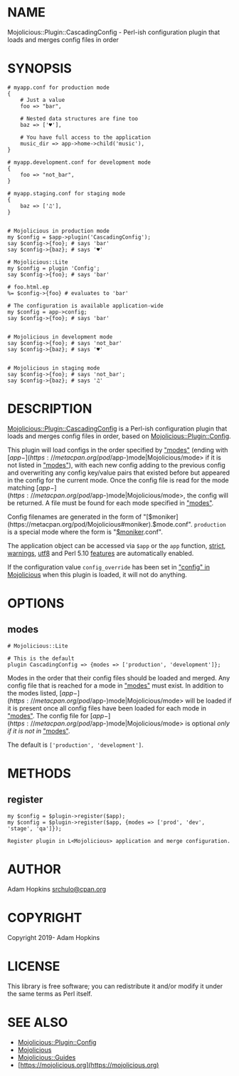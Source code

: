 # NAME

Mojolicious::Plugin::CascadingConfig - Perl-ish configuration plugin that loads and merges config files in order

# SYNOPSIS

    # myapp.conf for production mode
    {
        # Just a value
        foo => "bar",

        # Nested data structures are fine too
        baz => ['♥'],

        # You have full access to the application
        music_dir => app->home->child('music'),
    }

    # myapp.development.conf for development mode
    {
        foo => "not_bar",
    }

    # myapp.staging.conf for staging mode
    {
        baz => ['♫'],
    }


    # Mojolicious in production mode
    my $config = $app->plugin('CascadingConfig');
    say $config->{foo}; # says 'bar'
    say $config->{baz}; # says '♥'

    # Mojolicious::Lite
    my $config = plugin 'Config';
    say $config->{foo}; # says 'bar'

    # foo.html.ep
    %= $config->{foo} # evaluates to 'bar'

    # The configuration is available application-wide
    my $config = app->config;
    say $config->{foo}; # says 'bar'


    # Mojolicious in development mode
    say $config->{foo}; # says 'not_bar'
    say $config->{baz}; # says '♥'


    # Mojolicious in staging mode
    say $config->{foo}; # says 'not_bar';
    say $config->{baz}; # says '♫'

# DESCRIPTION

[Mojolicious::Plugin::CascadingConfig](https://metacpan.org/pod/Mojolicious::Plugin::CascadingConfig) is a Perl-ish configuration plugin that loads and merges config files in order, based on [Mojolicious::Plugin::Config](https://metacpan.org/pod/Mojolicious::Plugin::Config).

This plugin will load configs in the order specified by ["modes"](#modes) (ending with [$app-](https://metacpan.org/pod/$app-)mode|Mojolicious/mode> if it is not listed in ["modes"](#modes)), with each new config adding to
the previous config and overwriting any config key/value pairs that existed before but appeared in the config for the current mode. Once the config file is read for the mode
matching [$app-](https://metacpan.org/pod/$app-)mode|Mojolicious/mode>, the config will be returned. A file must be found for each mode specified in ["modes"](#modes).

Config filenames are generated in the form of "[$moniker](https://metacpan.org/pod/Mojolicious#moniker).$mode.conf". `production` is a special mode where the form is "[$moniker](https://metacpan.org/pod/Mojolicious#moniker).conf".

The application object can be accessed via `$app` or the `app` function,
[strict](https://metacpan.org/pod/strict), [warnings](https://metacpan.org/pod/warnings), [utf8](https://metacpan.org/pod/utf8) and Perl 5.10 [features](https://metacpan.org/pod/feature) are
automatically enabled.

If the configuration value `config_override` has been set in
["config" in Mojolicious](https://metacpan.org/pod/Mojolicious#config) when this plugin is loaded, it will not do anything.

# OPTIONS

## modes

    # Mojolicious::Lite

    # This is the default
    plugin CascadingConfig => {modes => ['production', 'development']};

Modes in the order that their config files should be loaded and merged. Any config file that is reached for a mode in ["modes"](#modes) must exist. In addition to the modes listed,
[$app-](https://metacpan.org/pod/$app-)mode|Mojolicious/mode> will be loaded if it is present once all config files have been loaded for each mode in ["modes"](#modes). The config file for 
[$app-](https://metacpan.org/pod/$app-)mode|Mojolicious/mode> is optional _only if it is not in_ ["modes"](#modes).

The default is `['production', 'development']`.

# METHODS

## register

    my $config = $plugin->register($app);
    my $config = $plugin->register($app, {modes => ['prod', 'dev', 'stage', 'qa']});

    Register plugin in L<Mojolicious> application and merge configuration.

# AUTHOR

Adam Hopkins <srchulo@cpan.org>

# COPYRIGHT

Copyright 2019- Adam Hopkins

# LICENSE

This library is free software; you can redistribute it and/or modify
it under the same terms as Perl itself.

# SEE ALSO

- [Mojolicious::Plugin::Config](https://metacpan.org/pod/Mojolicious::Plugin::Config)
- [Mojolicious](https://metacpan.org/pod/Mojolicious)
- [Mojolicious::Guides](https://metacpan.org/pod/Mojolicious::Guides)
- [https://mojolicious.org](https://mojolicious.org)
